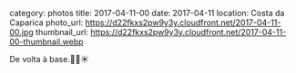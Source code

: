 category: photos 
title: 2017-04-11-00
date: 2017-04-11
location: Costa da Caparica
photo_url: https://d22fkxs2pw9y3y.cloudfront.net/2017-04-11-00.jpg
thumbnail_url: https://d22fkxs2pw9y3y.cloudfront.net/2017-04-11-00-thumbnail.webp

De volta à base.🌊🌈☀️                    